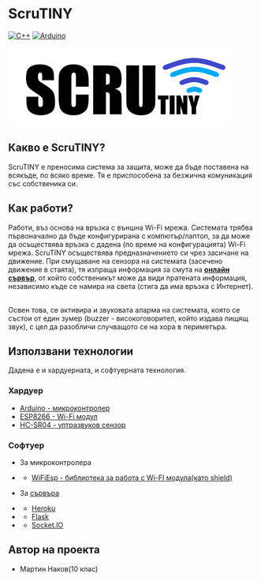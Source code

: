 # ScruTINY

[![C++](https://img.shields.io/badge/c++-%2300599C.svg?style=for-the-badge&logo=c%2B%2B&logoColor=white)](http://cppreference.com/)
[![Arduino](https://img.shields.io/badge/-Arduino-00979D?style=for-the-badge&logo=Arduino&logoColor=white)](https://www.arduino.cc/)

![logo](https://github.com/generot/ScruTINY-online/blob/main/client/static/css/logo3.png?raw=true)

## Какво е ScruTINY?
ScruTINY е преносима система за защита, може да бъде поставена на всякъде, по всяко време. 
Тя е приспособена за безжична комуникация със собственика си.

## Как работи?
Работи, въз основа на връзка с външна Wi-Fi мрежа. Системата трябва първоначално да бъде
конфигурирана с компютър/лаптоп, за да може да осъществява връзка с дадена (по време на конфигурацията) 
Wi-Fi мрежа. ScruTINY осъществява предназначението си чрез засичане на движение. 
При смущаване на сензора на системата (засечено движение в стаята), тя изпраща информация за смута на 
[**онлайн сървър**](https://github.com/generot/ScruTINY-online), от който собственикът може да види пратената информация, независимо къде се намира на 
света (стига да има връзка с Интернет). <br><br>

Освен това, се активира и звуковата аларма на системата, която се състои от един зумер 
(buzzer - високоговорител, който издава пищящ звук), с цел да разобличи 
случващото се на хора в периметъра.

## Използвани технологии
Дадена е и хардуерната, и софтуерната технология.

### Хардуер
- [Arduino - микроконтролер](https://www.arduino.cc/)
- [ESP8266 - Wi-Fi модул](https://erelement.com/wireless/wi-fi-esp8266)
- [HC-SR04 - ултразвуков сензор](https://www.sparkfun.com/products/15569)

### Софтуер
- За микроконтролера
- - [WiFiEsp - библиотека за работа с Wi-FI модула(като shield)](https://github.com/bportaluri/WiFiEsp)

- За [сървъра](https://github.com/generot/ScruTINY-online)
- - [Heroku](https://www.heroku.com/)
- - [Flask](https://flask.palletsprojects.com/en/2.1.x/)
- - [Socket.IO](https://socket.io/)

## Автор на проекта
- Мартин Наков(10 клас)